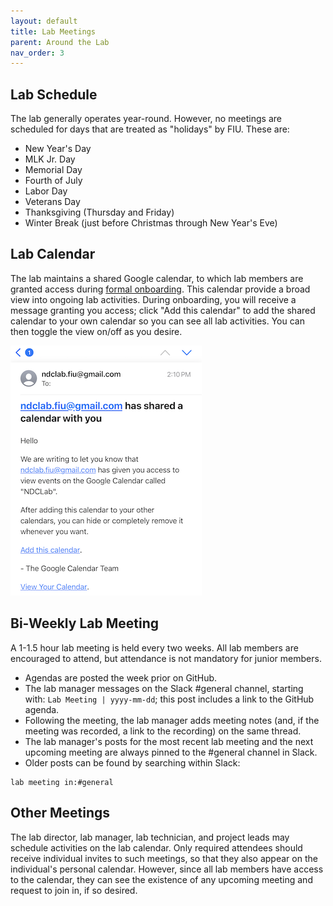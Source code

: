 ```yaml
---
layout: default
title: Lab Meetings
parent: Around the Lab
nav_order: 3
---
```



## Lab Schedule

The lab generally operates year-round.  However, no meetings are scheduled for days that are treated as "holidays" by FIU.  These are:

* New Year's Day
* MLK Jr. Day
* Memorial Day
* Fourth of July
* Labor Day
* Veterans Day
* Thanksgiving (Thursday and Friday)
* Winter Break (just before Christmas through New Year's Eve)


## Lab Calendar

The lab maintains a shared Google calendar, to which lab members are granted access during [formal onboarding](https://ndclab.github.io/wiki/docs/Onboarding/overview.html). This calendar provide a broad view into ongoing lab activities. During onboarding, you will receive a message granting you access; click "Add this calendar" to add the shared calendar to your own calendar so you can see all lab activities. You can then toggle the view on/off as you desire.

![ndclab-calendar](https://raw.githubusercontent.com/NDCLab/wiki/main/docs/_assets/onboarding/ndclab-calendar.png)


## Bi-Weekly Lab Meeting

A 1-1.5 hour lab meeting is held every two weeks. All lab members are encouraged to attend, but attendance is not mandatory for junior members.

* Agendas are posted the week prior on GitHub.
* The lab manager messages on the Slack #general channel, starting with: `Lab Meeting | yyyy-mm-dd`; this post includes a link to the GitHub agenda.
* Following the meeting, the lab manager adds meeting notes (and, if the meeting was recorded, a link to the recording) on the same thread.
* The lab manager's posts for the most recent lab meeting and the next upcoming meeting are always pinned to the #general channel in Slack.
* Older posts can be found by searching within Slack:
```
lab meeting in:#general
```

## Other Meetings

The lab director, lab manager, lab technician, and project leads may schedule activities on the lab calendar. Only required attendees should receive individual invites to such meetings, so that they also appear on the individual's personal calendar. However, since all lab members have access to the calendar, they can see the existence of any upcoming meeting and request to join in, if so desired.